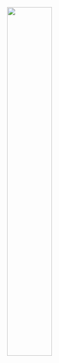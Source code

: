 
<p align=center>
  <a href="https://discord.com/users/927320933797077003"><img src="https://lanyard-profile-readme.vercel.app/api/927320933797077003" width=45%></a>
</p>
